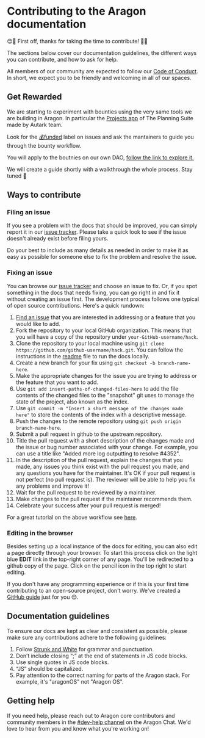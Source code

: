 # Contributing to the Aragon documentation

😊🎉 First off, thanks for taking the time to contribute! 🎉😊

The sections below cover our documentation guidelines, the different ways you can contribute, and how to ask for help.

All members of our community are expected to follow our [Code of Conduct](https://wiki.aragon.org/documentation/Code_of_Conduct/). In short, we expect you to be friendly and welcoming in all of our spaces.

## Get Rewarded

We are starting to experiment with bounties using the very same tools we are building in Aragon. In particular the [Projects app](https://www.autark.xyz/projects-app) of The Planning Suite made by Autark team. 

Look for the [💰funded](https://github.com/aragon/hack/issues?q=is%3Aissue+is%3Aopen+label%3A%22💰+funded%22) label on issues and ask the mantainers to guide you through the bounty workflow. 

You will apply to the boutnies on our own DAO, [follow the link to explore it.](https://rinkeby.aragon.org/#/meshteam/0x2b2290c2370cbc59e7c77bd36072f801d5e996c8)

We will create a guide shortly with a walkthrough the whole process. Stay tuned 🙌

## Ways to contribute

### Filing an issue
If you see a problem with the docs that should be improved, you can simply report it in our [issue tracker](https://github.com/aragon/hack/issues).  Please take a quick look to see if the issue doesn't already exist before filing yours.

Do your best to include as many details as needed in order to make it as easy as possible for someone else to fix the problem and resolve the issue.

### Fixing an issue
You can browse our [issue tracker](https://github.com/aragon/hack/issues) and choose an issue to fix.  Or, if you spot something in the docs that needs fixing, you can go right in and fix it without creating an issue first.  The development process follows one typical of open source contributions. Here's a quick rundown:

1. [Find an issue](https://github.com/aragon/hack/issues) that you are interested in addressing or a feature that you would like to add.
2. Fork the repository to your local GitHub organization. This means that you will have a copy of the repository under ```your-GitHub-username/hack```.
3. Clone the repository to your local machine using ```git clone https://github.com/github-username/hack.git```.  You can follow the instructions in the [readme](https://github.com/aragon/hack/blob/master/readme.md) file to run the docs locally.
4. Create a new branch for your fix using ```git checkout -b branch-name-here```.
5. Make the appropriate changes for the issue you are trying to address or the feature that you want to add.
6. Use ```git add insert-paths-of-changed-files-here``` to add the file contents of the changed files to the "snapshot" git uses to manage the state of the project, also known as the index.
7. Use ```git commit -m "Insert a short message of the changes made here"``` to store the contents of the index with a descriptive message.
8. Push the changes to the remote repository using ```git push origin branch-name-here```.
9. Submit a pull request in github to the upstream repository.
10. Title the pull request with a short description of the changes made and the issue or bug number associated with your change. For example, you can use a title like "Added more log outputting to resolve #4352".
11. In the description of the pull request, explain the changes that you made, any issues you think exist with the pull request you made, and any questions you have for the maintainer. It's OK if your pull request is not perfect (no pull request is). The reviewer will be able to help you fix any problems and improve it!
12. Wait for the pull request to be reviewed by a maintainer.
13. Make changes to the pull request if the maintainer recommends them.
14. Celebrate your success after your pull request is merged!

For a great tutorial on the above workflow see [here](https://gist.github.com/Chaser324/ce0505fbed06b947d962).

### Editing in the browser

Besides setting up a local instance of the docs for editing, you can also edit a page directly through your browser. To start this process click on the light blue **EDIT** link in the top-right corner of any page. You'll be redirected to a github copy of the page. Click on the pencil icon in the top right to start editing.

If you don't have any programming experience or if this is your first time contributing to an open-source project, don't worry. We've created a [GitHub guide](/docs-internal/github-guide.md) just for you 😊.


## Documentation guidelines
To ensure our docs are kept as clear and consistent as possible, please make sure any contributions adhere to the following guidelines:

1. Follow [Strunk and White](http://www.jlakes.org/ch/web/The-elements-of-style.pdf) for grammar and punctuation.
2. Don’t include closing “;” at the end of statements in JS code blocks.
3. Use single quotes in JS code blocks.
4. “JS” should be capitalized.
5. Pay attention to the correct naming for parts of the Aragon stack.  For example, it's "aragonOS" not "Aragon OS".


## Getting help
If you need help, please reach out to Aragon core contributors and community members in the [#dev-help channel](https://aragon.chat/channel/dev-help) on the Aragon Chat.  We'd love to hear from you and know what you're working on!
